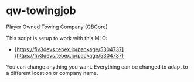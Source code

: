# qw-towingjob
Player Owned Towing Company (QBCore)

This script is setup to work with this MLO:
- [https://fiv3devs.tebex.io/package/5304737](https://fiv3devs.tebex.io/package/5304737)

You can change anything you want. Everything can be changed to adapt to a different location or company name.
